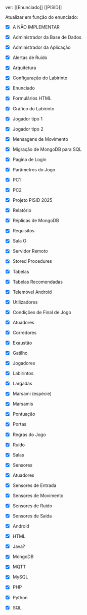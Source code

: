ver:
	[[Enunciado]]
	[[PISID]]

Atualizar em função do enunciado:

- [x] A NÃO IMPLEMENTAR
- [x] Administrador da Base de Dados
- [x] Administrador da Aplicação
- [x] Alertas de Ruído
- [x] Arquitetura
- [x] Configuração do Labirinto
- [x] Enunciado
- [x] Formulários HTML
- [x] Gráfico do Labirinto
- [x] Jogador tipo 1
- [x] Jogador tipo 2
- [x] Mensagens de Movimento
- [x] Migração de MongoDB para SQL
- [x] Pagina de Login
- [x] Parâmetros do Jogo
- [x] PC1
- [x] PC2
- [x] Projeto PISID 2025
- [x] Relatório
- [x] Réplicas de MongoDB
- [x] Requisitos
- [x] Sala O
- [x] Servidor Remoto
- [x] Stored Procedures
- [x] Tabelas
- [x] Tabelas Recomendadas
- [x] Telemóvel Android
- [x] Utilizadores

- [x] Condições de Final de Jogo
- [x] Atuadores
- [x] Corredores
- [x] Exaustão
- [x] Gatilho
- [x] Jogadores
- [x] Labirintos
- [x] Largadas
- [x] Marsami (espécie)
- [x] Marsamis
- [x] Pontuação
- [x] Portas
- [x] Regras do Jogo
- [x] Ruído
- [x] Salas
- [x] Sensores
- [x] Atuadores
- [x] Sensores de Entrada
- [x] Sensores de Movimento
- [x] Sensores de Ruído
- [x] Sensores de Saída

- [x] Android
- [x] HTML
- [x] Java?
- [x] MongoDB
- [x] MQTT
- [x] MySQL
- [x] PHP
- [x] Python
- [x] SQL